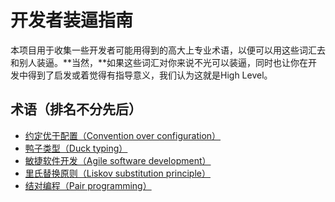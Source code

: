 开发者装逼指南
===============

本项目用于收集一些开发者可能用得到的高大上专业术语，以便可以用这些词汇去和别人装逼。**当然，**如果这些词汇对你来说不光可以装逼，同时也让你在开发中得到了启发或着觉得有指导意义，我们认为这就是High Level。

## 术语（排名不分先后）

- [约定优于配置（Convention over configuration）](https://zh.wikipedia.org/wiki/%E7%BA%A6%E5%AE%9A%E4%BC%98%E4%BA%8E%E9%85%8D%E7%BD%AE)
- [鸭子类型（Duck typing）](https://zh.wikipedia.org/wiki/%E9%B8%AD%E5%AD%90%E7%B1%BB%E5%9E%8B)
- [敏捷软件开发（Agile software development）](https://zh.wikipedia.org/wiki/%E6%95%8F%E6%8D%B7%E8%BD%AF%E4%BB%B6%E5%BC%80%E5%8F%91)
- [里氏替换原则（Liskov substitution principle）](https://zh.wikipedia.org/wiki/%E9%87%8C%E6%B0%8F%E6%9B%BF%E6%8D%A2%E5%8E%9F%E5%88%99)
- [结对编程（Pair programming）](https://zh.wikipedia.org/wiki/%E7%BB%93%E5%AF%B9%E7%BC%96%E7%A8%8B)